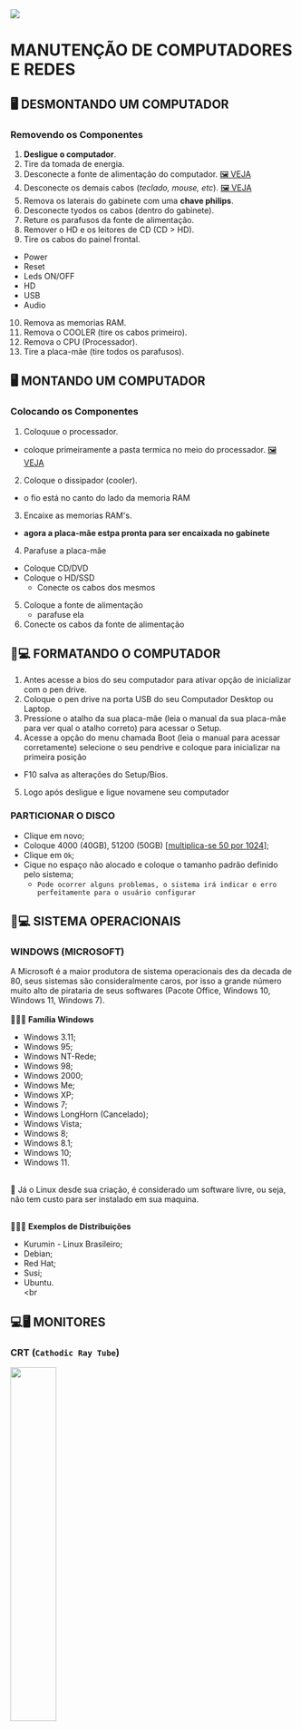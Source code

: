 <img src="https://github.com/Guilhermepereirafonseca/MANUTENCAO-DE-COMPUTADORES/assets/169271268/4e0d7d27-c3a3-42f6-8474-6142d461f486">

# MANUTENÇÃO DE COMPUTADORES E REDES

## 🖥️ DESMONTANDO UM COMPUTADOR
### Removendo os Componentes
1. **Desligue o computador**.
2. Tire da tomada de energia.
3. Desconecte a fonte de alimentação do computador. [🖼️ VEJA](https://m.media-amazon.com/images/I/51uORWOvygL._AC_UF1000,1000_QL80_.jpg)
4. Desconecte os demais cabos (*teclado, mouse, etc*). [🖼️ VEJA](https://photos.enjoei.com.br/gabinete-pc-desktop-computador-cpu-dealer-placa-processador-84279532/800x800/czM6Ly9waG90b3MuZW5qb2VpLmNvbS5ici9wcm9kdWN0cy81OTU4NDEvZGM1NGU4OGNiMWVmMGIyYjNmZjkyNWEzM2VjOGYzMDMuanBn)
5. Remova os laterais do gabinete com uma **chave philips**.
6. Desconecte tyodos os cabos (dentro do gabinete).
7. Reture os parafusos da fonte de alimentação.
8. Remover o HD e os leitores de CD (CD > HD).
9. Tire os cabos do painel frontal.
  - Power
  - Reset
  - Leds ON/OFF
  - HD
  - USB
  - Audio
10. Remova as memorias RAM.
11. Remova o COOLER (tire os cabos primeiro).
12. Remova o CPU (Processador).
13. Tire a placa-mãe (tire todos os parafusos).

## 🖥️ MONTANDO UM COMPUTADOR
### Colocando os Componentes
1. Coloquue o processador.
- coloque primeiramente a pasta termica no meio do processador. [🖼️ VEJA](https://blog.bbbaterias.com.br/wp-content/uploads/2023/08/pasta-termica-notebook.jpg)
2. Coloque o dissipador (cooler).
- o fio está no canto do lado da memoria RAM
3. Encaixe as memorias RAM's.
- **agora a placa-mãe estpa pronta para ser encaixada no gabinete**
4. Parafuse a placa-mãe
  - Coloque CD/DVD
  - Coloque o HD/SSD
    - Conecte os cabos dos mesmos
5. Coloque a fonte de alimentação
    - parafuse ela
6. Conecte os cabos da fonte de alimentação

## 🔑💻 FORMATANDO O COMPUTADOR
1. Antes acesse a bios do seu computador para ativar opção de inicializar com o pen drive.
2. Coloque o pen drive na porta USB do seu Computador Desktop ou Laptop.
3. Pressione o atalho da sua placa-mãe (leia o  manual da sua placa-mãe para ver qual o atalho correto) para acessar o Setup.
4. Acesse a opção do menu chamada Boot (leia o manual para acessar corretamente) selecione o seu pendrive e coloque para inicializar na primeira posição
- F10 salva as alterações do Setup/Bios.
5. Logo após desligue e ligue novamene seu computador

### PARTICIONAR O DISCO
- Clique em novo;
- Coloque 4000 (40GB), 51200 (50GB) \[[multiplica-se 50 por 1024](https://convertlive.com/pt/u/converter/gigabytes/em/megabytes)\];
- Clique em `Ok`;
- Cique no espaço não alocado e coloque o tamanho padrão definido pelo sistema;
  - `Pode ocorrer alguns problemas, o sistema irá indicar o erro perfeitamente para o usuário configurar`

## 🤖💻 SISTEMA OPERACIONAIS
### WINDOWS (MICROSOFT)
A Microsoft é a maior produtora de sistema operacionais des da decada de 80, seus sistemas são consideralmente caros, por isso a grande número muito alto de pirataria de seus softwares (Pacote Office, Windows 10, Windows 11, Windows 7). <br> <br>
👨‍👩‍👦 **Família Windows**
- Windows 3.11;
- Windows 95;
- Windows NT-Rede;
- Windows 98;
- Windows 2000;
- Windows Me;
- Windows XP;
- Windows 7;
- Windows LongHorn (Cancelado);
- Windows Vista;
- Windows 8;
- Windows 8.1;
- Windows 10;
- Windows 11. <br> <br>

🐧 Já o Linux desde sua criação, é considerado um software livre, ou seja, não tem custo para ser instalado em sua maquina. <br> <br>

👨‍👩‍👦 **Exemplos de Distribuições**
- Kurumin - Linux Brasileiro;
- Debian;
- Red Hat;
- Susi;
- Ubuntu. <br> <br
## 💻🖥️ MONITORES
### CRT (``Cathodic Ray Tube``)

<img src="https://techterms.com/img/md/crt_364.png" width="40%">

Monitor usado muito antigamente em computadores desktops e televisores para TV, infelizmente tinha varias **Desvantagens** veja algumas:
- Suas dimensões, tendo 20 polegas e de profundidade 50cm e pesar mais de 20kg;
- Consumo elevado de energia;
- A possibilidade de emitir radiação, caso fique longos perídos de exposição pode ocorrer danos graves no olhos.

### LCD (``Liquid Cristal Display``)

<img src="https://lafelseminovos.com.br/wp-content/uploads/2023/04/Monitor-lenovo-d1960wa-widescreen-4.webp" width="40%">

Monitor composto por cristais que são polarizados para gerar as cores. Este tipo de monitor foi responsável por tirar o **CRT** do mercado, pois seu custo caiu muito, não compensando a aquisição de um CRT. <br>
Tem bastante **Vantagens** como:
- Baixo consumo de energia;
- Dimensões reduzidas;
- A não-emissão de radições nocivas;
- A capacidade de formar uma imagem praticamente perfeita, estável que cansa menos a visão - desde que esteja operando na resolução nativa;
- Área útil da tela maior que dos **CRT**

Já as **Desvantagens** são:
- Trabalha com resolução diferente daquela para qual foi projetada, acabando degradando a qualidade final;
- O "preto" que ele cria emite um pouco de luz, assim dando um aspecto acinzentado ou azulado (diferente dos monitores CRT)
- Um fato não-divulgado pelos fabricantes se o crital líquido da tela do monitor for danificado e ficar exposto ao ar, pode emitir alguns composto tóxicos, lembrando que a vida util desse monitores são de **20 anos**

### PLASMA
Muito utilizado em televisores com tecnologia HDTV. Suas caracteristicas são iguais do **LCD** porém tem algumas diferenças. <br>
Algumas delas são:
- Os monitores contem celulas com gás;
- São grandes chegando até em 50 polegadas
